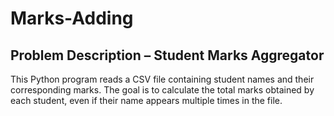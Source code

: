 # Marks-Adding

## Problem Description – Student Marks Aggregator
This Python program reads a CSV file containing student names and their corresponding marks. The goal is to calculate the total marks obtained by each student, even if their name appears multiple times in the file.
